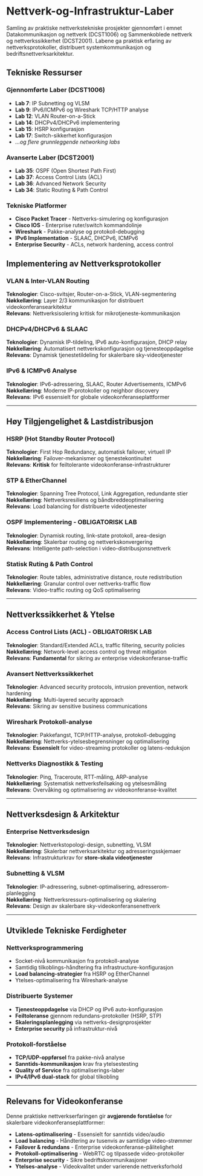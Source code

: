 # Nettverk-og-Infrastruktur-Laber
Samling av praktiske nettverkstekniske prosjekter gjennomført i emnet Datakommunikasjon og nettverk (DCST1006) og Sammenkoblede nettverk og nettverkssikkerhet (DCST2001). Labene ga praktisk erfaring av nettverksprotokoller, distribuert systemkommunikasjon og bedriftsnettverksarkitektur.

## **Tekniske Ressurser**

### **Gjennomførte Laber (DCST1006)**
- **Lab 7**: IP Subnetting og VLSM 
- **Lab 9**: IPv6/ICMPv6 og Wireshark TCP/HTTP analyse 
- **Lab 12**: VLAN Router-on-a-Stick 
- **Lab 14**: DHCPv4/DHCPv6 implementering 
- **Lab 15**: HSRP konfigurasjon
- **Lab 17**: Switch-sikkerhet konfigurasjon
- *...og flere grunnleggende networking labs*

### **Avanserte Laber (DCST2001)**
- **Lab 35**: OSPF (Open Shortest Path First)
- **Lab 37**: Access Control Lists (ACL) 
- **Lab 36**: Advanced Network Security
- **Lab 34**: Static Routing & Path Control

### **Tekniske Platformer**
- **Cisco Packet Tracer** - Nettverks-simulering og konfigurasjon
- **Cisco IOS** - Enterprise ruter/switch kommandolinje
- **Wireshark** - Pakke-analyse og protokoll-debugging
- **IPv6 Implementation** - SLAAC, DHCPv6, ICMPv6
- **Enterprise Security** - ACLs, network hardening, access control


## **Implementering av Nettverksprotokoller**

### VLAN & Inter-VLAN Routing 
**Teknologier**: Cisco-svitsjer, Router-on-a-Stick, VLAN-segmentering  
**Nøkkellæring**: Layer 2/3 kommunikasjon for distribuert videokonferansearkitektur  
**Relevans**: Nettverksisolering kritisk for mikrotjeneste-kommunikasjon  

### DHCPv4/DHCPv6 & SLAAC
**Teknologier**: Dynamisk IP-tildeling, IPv6 auto-konfigurasjon, DHCP relay  
**Nøkkellæring**: Automatisert nettverkskonfigurasjon og tjenesteoppdagelse  
**Relevans**: Dynamisk tjenestetildeling for skalerbare sky-videotjenester  

### IPv6 & ICMPv6 Analyse
**Teknologier**: IPv6-adressering, SLAAC, Router Advertisements, ICMPv6  
**Nøkkellæring**: Moderne IP-protokoller og neighbor discovery  
**Relevans**: IPv6 essensielt for globale videokonferanseplattformer  

---

## **Høy Tilgjengelighet & Lastdistribusjon**

### HSRP (Hot Standby Router Protocol)
**Teknologier**: First Hop Redundancy, automatisk failover, virtuell IP  
**Nøkkellæring**: Failover-mekanismer og tjenestekontinuitet  
**Relevans**: **Kritisk** for feiltolerante videokonferanse-infrastrukturer  

### STP & EtherChannel 
**Teknologier**: Spanning Tree Protocol, Link Aggregation, redundante stier  
**Nøkkellæring**: Nettverksresiliens og båndbreddeoptimalisering  
**Relevans**: Load balancing for distribuerte videotjenester  

### OSPF Implementering - **OBLIGATORISK LAB**
**Teknologier**: Dynamisk routing, link-state protokoll, area-design  
**Nøkkellæring**: Skalerbar routing og nettverkskonvergering  
**Relevans**: Intelligente path-selection i video-distribusjonsnettverk  

### Statisk Ruting & Path Control
**Teknologier**: Route tables, administrative distance, route redistribution  
**Nøkkellæring**: Granular control over nettverks-traffic flow  
**Relevans**: Video-traffic routing og QoS optimalisering  

---

## **Nettverkssikkerhet & Ytelse**

### Access Control Lists (ACL) - **OBLIGATORISK LAB**
**Teknologier**: Standard/Extended ACLs, traffic filtering, security policies  
**Nøkkellæring**: Network-level access control og threat mitigation  
**Relevans**: **Fundamental** for sikring av enterprise videokonferanse-traffic  

### Avansert Nettverkssikkerhet
**Teknologier**: Advanced security protocols, intrusion prevention, network hardening  
**Nøkkellæring**: Multi-layered security approach  
**Relevans**: Sikring av sensitive business communications  

### Wireshark Protokoll-analyse
**Teknologier**: Pakkefangst, TCP/HTTP-analyse, protokoll-debugging  
**Nøkkellæring**: Nettverks-ytelsesbegrensninger og optimalisering  
**Relevans**: **Essensielt** for video-streaming protokoller og latens-reduksjon  

### Nettverks Diagnostikk & Testing
**Teknologier**: Ping, Traceroute, RTT-måling, ARP-analyse  
**Nøkkellæring**: Systematisk nettverksfeilsøking og ytelsesmåling  
**Relevans**: Overvåking og optimalisering av videokonferanse-kvalitet  

---

## **Nettverksdesign & Arkitektur**

### Enterprise Nettverksdesign
**Teknologier**: Nettverkstopologi-design, subnetting, VLSM  
**Nøkkellæring**: Skalerbar nettverksarkitektur og adresseringsskjemaer  
**Relevans**: Infrastrukturkrav for **store-skala videotjenester**  

### Subnetting & VLSM
**Teknologier**: IP-adressering, subnet-optimalisering, adresserom-planlegging  
**Nøkkellæring**: Nettverksressurs-optimalisering og skalering  
**Relevans**: Design av skalerbare sky-videokonferansenettverk  

---

## **Utviklede Tekniske Ferdigheter**

### **Nettverksprogrammering**
- Socket-nivå kommunikasjon fra protokoll-analyse
- Samtidig tilkoblings-håndtering fra infrastructure-konfigurasjon
- **Load balancing-strategier** fra HSRP og EtherChannel
- Ytelses-optimalisering fra Wireshark-analyse

### **Distribuerte Systemer**
- **Tjenesteoppdagelse** via DHCP og IPv6 auto-konfigurasjon
- **Feiltoleranse** gjennom redundans-protokoller (HSRP, STP)
- **Skaleringsplanlegging** via nettverks-designprosjekter
- **Enterprise security** på infrastruktur-nivå

### **Protokoll-forståelse**
- **TCP/UDP-oppførsel** fra pakke-nivå analyse
- **Sanntids-kommunikasjon** krav fra ytelsestesting
- **Quality of Service** fra optimaliserings-laber
- **IPv4/IPv6 dual-stack** for global tilkobling

---

## **Relevans for Videokonferanse**

Denne praktiske nettverkserfaringen gir **avgjørende forståelse** for skalerbare videokonferanseplattformer:

- **Latens-optimalisering** - Essensielt for sanntids video/audio
- **Load balancing** - Håndtering av tusenvis av samtidige video-strømmer  
- **Failover & redundans** - Enterprise videokonferanse-pålitelighet
- **Protokoll-optimalisering** - WebRTC og tilpassede video-protokoller
- **Enterprise security** - Sikre bedriftskommunikasjoner
- **Ytelses-analyse** - Videokvalitet under varierende nettverksforhold



